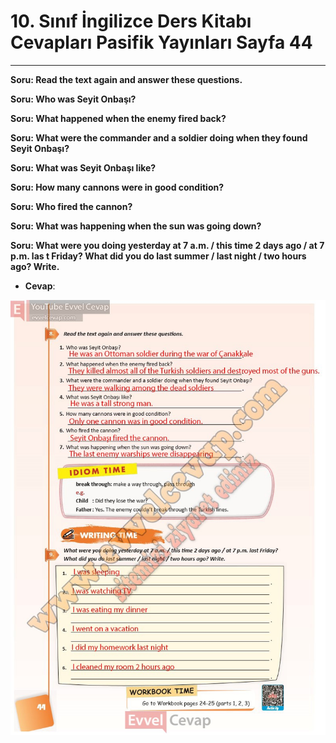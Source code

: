 # 10. Sınıf İngilizce Ders Kitabı Cevapları Pasifik Yayınları Sayfa 44

---

**Soru: Read the text again and answer these questions.**

**Soru: Who was Seyit Onbaşı?**

**Soru: What happened when the enemy fired back?**

**Soru: What were the commander and a soldier doing when they found Seyit Onbaşı?**

**Soru: What was Seyit Onbaşı like?**

**Soru: How many cannons were in good condition?**

**Soru: Who fired the cannon?**

**Soru: What was happening when the sun was going down?**

**Soru: What were you doing yesterday at 7 a.m. / this time 2 days ago / at 7 p.m. las t Friday? What did you do last summer / last night / two hours ago? Write.**

-   **Cevap**:

![Image 1](./image_1.jpg)